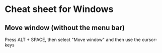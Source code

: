 # Cheat sheet for Windows

## Move window (without the menu bar)
Press ALT + SPACE, then select "Move window" and then use the cursor-keys

